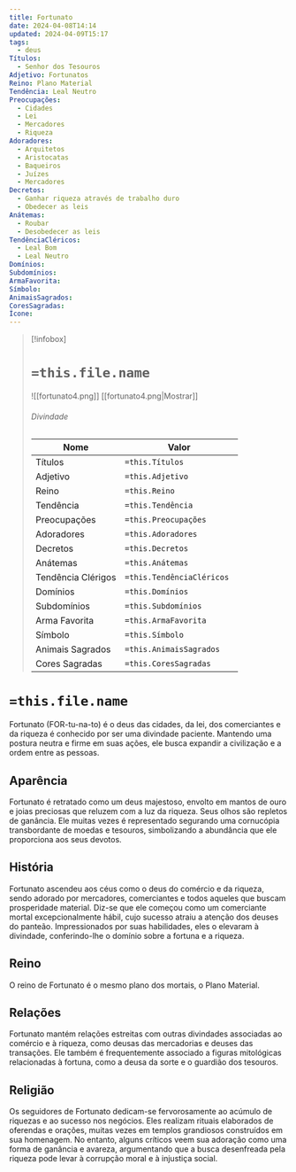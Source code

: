 ```yaml
---
title: Fortunato
date: 2024-04-08T14:14
updated: 2024-04-09T15:17
tags:
  - deus
Títulos:
  - Senhor dos Tesouros
Adjetivo: Fortunatos
Reino: Plano Material
Tendência: Leal Neutro
Preocupações:
  - Cidades
  - Lei
  - Mercadores
  - Riqueza
Adoradores:
  - Arquitetos
  - Aristocatas
  - Baqueiros
  - Juízes
  - Mercadores
Decretos:
  - Ganhar riqueza através de trabalho duro
  - Obedecer as leis
Anátemas:
  - Roubar
  - Desobedecer as leis
TendênciaCléricos:
  - Leal Bom
  - Leal Neutro
Domínios: 
Subdomínios: 
ArmaFavorita: 
Símbolo: 
AnimaisSagrados: 
CoresSagradas: 
Ícone: 
---
```


> [!infobox]
> # `=this.file.name`
> ![[fortunato4.png]]
> [[fortunato4.png|Mostrar]]
> ###### Divindade
> Nome |  Valor |
> ---|---|
> Títulos | `=this.Títulos` |
> Adjetivo | `=this.Adjetivo` |
> Reino | `=this.Reino` |
> Tendência | `=this.Tendência` |
> Preocupações | `=this.Preocupações` |
> Adoradores | `=this.Adoradores` |
> Decretos | `=this.Decretos` |
> Anátemas | `=this.Anátemas` |
> Tendência Clérigos | `=this.TendênciaCléricos ` |
> Domínios | `=this.Domínios` |
> Subdomínios | `=this.Subdomínios` |
> Arma Favorita | `=this.ArmaFavorita` |
> Símbolo | `=this.Símbolo` |
> Animais Sagrados | `=this.AnimaisSagrados` |
> Cores Sagradas | `=this.CoresSagradas` |

# `=this.file.name`

Fortunato (FOR-tu-na-to) é o deus das cidades, da lei, dos comerciantes e da riqueza é conhecido por ser uma divindade paciente. Mantendo uma postura neutra e firme em suas ações, ele busca expandir a civilização e a ordem entre as pessoas.

##  Aparência

Fortunato é retratado como um deus majestoso, envolto em mantos de ouro e joias preciosas que reluzem com a luz da riqueza. Seus olhos são repletos de ganância. Ele muitas vezes é representado segurando uma cornucópia transbordante de moedas e tesouros, simbolizando a abundância que ele proporciona aos seus devotos.

## História

Fortunato ascendeu aos céus como o deus do comércio e da riqueza, sendo adorado por mercadores, comerciantes e todos aqueles que buscam prosperidade material. Diz-se que ele começou como um comerciante mortal excepcionalmente hábil, cujo sucesso atraiu a atenção dos deuses do panteão. Impressionados por suas habilidades, eles o elevaram à divindade, conferindo-lhe o domínio sobre a fortuna e a riqueza.

## Reino

O reino de Fortunato é o mesmo plano dos mortais, o Plano Material.

## Relações

Fortunato mantém relações estreitas com outras divindades associadas ao comércio e à riqueza, como deusas das mercadorias e deuses das transações. Ele também é frequentemente associado a figuras mitológicas relacionadas à fortuna, como a deusa da sorte e o guardião dos tesouros.

## Religião

Os seguidores de Fortunato dedicam-se fervorosamente ao acúmulo de riquezas e ao sucesso nos negócios. Eles realizam rituais elaborados de oferendas e orações, muitas vezes em templos grandiosos construídos em sua homenagem. No entanto, alguns críticos veem sua adoração como uma forma de ganância e avareza, argumentando que a busca desenfreada pela riqueza pode levar à corrupção moral e à injustiça social.
